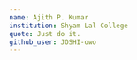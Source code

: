 ```yaml
---
name: Ajith P. Kumar 
institution: Shyam Lal College 
quote: Just do it.
github_user: JOSHI-owo
---
```

